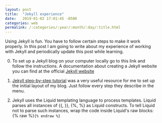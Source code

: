 ```yaml
---
layout: post
title:  "Jekyll experience"
date:   2019-01-02 17:01:45 -0500
categories: web
permalink: /:categories/:year/:month/:day/:title.html
---
```

Using Jekyll is fun. You have to follow certain steps to make it work properly. In this post I am going to write about my experience of working with Jekyll and periodically update this post while learning.

0. To set up a Jekyll blog on your computer locally go to this link and follow the instructions. A documentation about creating a Jekyll website you can find at the official [Jekyll website](https://jekyllrb.com/docs/)

1. [Jekyll step-by-step tutorial](https://jekyllrb.com/docs/step-by-step/01-setup/) was a very useful resource for me to set up the initial layout of my blog. Just follow every step they describe in the menu.

2. Jekyll uses the Liquid templating language to process templates. Liquid parses all instances of {{, }}, {%, %} as Liquid constructs. To tell Liquid not to parse such instances, wrap the code inside Liquid's raw blocks: {% raw %}<code/>{% endraw %}
